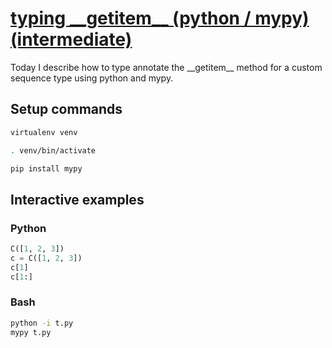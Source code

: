 # [typing \_\_getitem\_\_ (python / mypy) (intermediate)](https://youtu.be/HESA7oukEqE)

Today I describe how to type annotate the \_\_getitem\_\_ method for a custom sequence type using python and mypy.

## Setup commands

```bash
virtualenv venv

. venv/bin/activate

pip install mypy
```

## Interactive examples

### Python

```python
C([1, 2, 3])
c = C([1, 2, 3])
c[1]
c[1:]
```

### Bash

```bash
python -i t.py
mypy t.py
```
